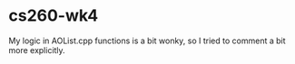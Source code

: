 # cs260-wk4

My logic in AOList.cpp functions is a bit wonky, so I tried to comment a bit more explicitly.

